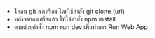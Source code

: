 - โคลน git ลงเครื่อง โดยใช้คำสั่ง git clone (url)
- หลังจากลงเสร็จแล้ว ให้ใช้คำสั่ง npm install
- ตามด้วยคำสั่ง npm run dev เพื่อทำการ Run Web App
